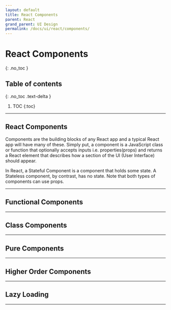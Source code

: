 ```yaml
---
layout: default
title: React Components
parent: React
grand_parent: UI Design
permalink: /docs/ui/react/components/
---
```



# React Components
{: .no_toc }

## Table of contents
{: .no_toc .text-delta }

1. TOC
   {:toc}

---

## React Components


Components are the building blocks of any React app and a typical React app will have many of these. Simply put, a component is a JavaScript class or function that optionally accepts inputs i.e. properties(props) and returns a React element that describes how a section of the UI (User Interface) should appear.

In React, a Stateful Component is a component that holds some state. A Stateless component, by contrast, has no state. Note that both types of components can use props.

---

## Functional Components



---

## Class Components

---

## Pure Components

---

## Higher Order Components

---

## Lazy Loading

---



